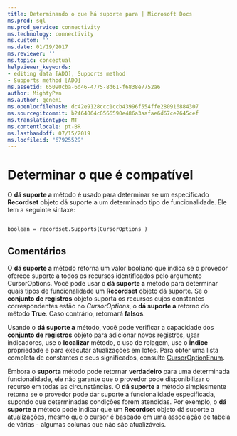 ```yaml
---
title: Determinando o que há suporte para | Microsoft Docs
ms.prod: sql
ms.prod_service: connectivity
ms.technology: connectivity
ms.custom: ''
ms.date: 01/19/2017
ms.reviewer: ''
ms.topic: conceptual
helpviewer_keywords:
- editing data [ADO], Supports method
- Supports method [ADO]
ms.assetid: 65090cba-6d46-4775-8d61-f6838e7752a6
author: MightyPen
ms.author: genemi
ms.openlocfilehash: dc42e9128ccc1ccb43996f554ffe280916884307
ms.sourcegitcommit: b2464064c0566590e486a3aafae6d67ce2645cef
ms.translationtype: MT
ms.contentlocale: pt-BR
ms.lasthandoff: 07/15/2019
ms.locfileid: "67925529"
---
```

# <a name="determining-what-is-supported"></a>Determinar o que é compatível
O **dá suporte a** método é usado para determinar se um especificado **Recordset** objeto dá suporte a um determinado tipo de funcionalidade. Ele tem a seguinte sintaxe:  
  
```  
  
boolean = recordset.Supports(CursorOptions )  
```  
  
## <a name="remarks"></a>Comentários  
 O **dá suporte a** método retorna um valor booliano que indica se o provedor oferece suporte a todos os recursos identificados pelo argumento CursorOptions. Você pode usar o **dá suporte a** método para determinar quais tipos de funcionalidade um **Recordset** objeto dá suporte. Se o **conjunto de registros** objeto suporta os recursos cujos constantes correspondentes estão no *CursorOptions*, o **dá suporte a** retorno do método **True**. Caso contrário, retornará **falsos**.  
  
 Usando o **dá suporte a** método, você pode verificar a capacidade dos **conjunto de registros** objeto para adicionar novos registros, usar indicadores, use o **localizar** método, o uso de rolagem, use o  **Índice** propriedade e para executar atualizações em lotes. Para obter uma lista completa de constantes e seus significados, consulte [CursorOptionEnum](../../../ado/reference/ado-api/cursoroptionenum.md).  
  
 Embora o **suporta** método pode retornar **verdadeiro** para uma determinada funcionalidade, ele não garante que o provedor pode disponibilizar o recurso em todas as circunstâncias. O **dá suporte a** método simplesmente retorna se o provedor pode dar suporte a funcionalidade especificada, supondo que determinadas condições forem atendidas. Por exemplo, o **dá suporte a** método pode indicar que um **Recordset** objeto dá suporte a atualizações, mesmo que o cursor é baseado em uma associação de tabela de várias - algumas colunas que não são atualizáveis.

